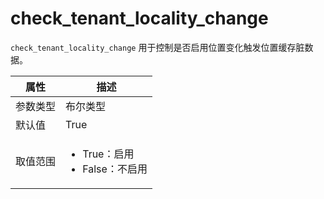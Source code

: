 # check_tenant_locality_change

`check_tenant_locality_change` 用于控制是否启用位置变化触发位置缓存脏数据。

|  属性    | 描述     |
|----------|---------|
| 参数类型 |   布尔类型      |
| 默认值   | True     |
| 取值范围 | <ul><li>True：启用</li><li>False：不启用</li></ul>  |
